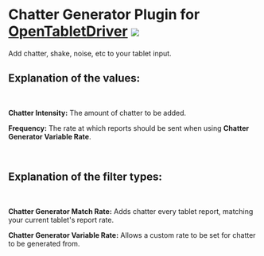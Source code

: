 # Chatter Generator Plugin for [OpenTabletDriver](https://github.com/OpenTabletDriver/OpenTabletDriver) [![](https://img.shields.io/github/downloads/Kuuuube/Chatter_Generator/total.svg)](https://github.com/Kuuuube/Chatter_Generator/releases/latest)

Add chatter, shake, noise, etc to your tablet input.

## Explanation of the values:

<br>

**Chatter Intensity:** The amount of chatter to be added.

**Frequency:** The rate at which reports should be sent when using **Chatter Generator Variable Rate**. 

<br>

## Explanation of the filter types:

<br>

**Chatter Generator Match Rate:** Adds chatter every tablet report, matching your current tablet's report rate.

**Chatter Generator Variable Rate:** Allows a custom rate to be set for chatter to be generated from.
